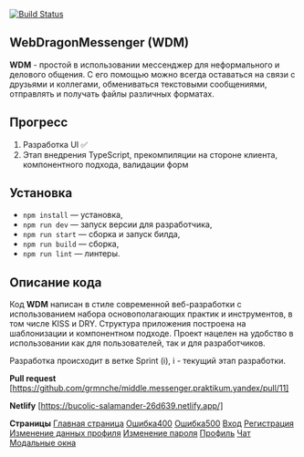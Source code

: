 [![Build Status](https://img.shields.io/badge/Build-Progress-yellow)](https://github.com/grmnche/middle.messenger.praktikum.yandex/tree/sprint_1)

## WebDragonMessenger (WDM)

**WDM** - простой в использовании мессенджер для неформального и делового общения. С его помощью можно всегда оставаться на связи с друзьями и коллегами, обмениваться текстовыми сообщениями, отправлять и получать файлы различных форматах.

## Прогресс

1. Разработка UI ✅
2. Этап внедрения TypeScript, прекомпиляции на стороне клиента, компонентного подхода, валидации форм

## Установка

- `npm install` — установка,
- `npm run dev` — запуск версии для разработчика,
- `npm run start` — сборка и запуск билда,
- `npm run build` — сборка,
- `npm run lint` — линтеры.

## **Описание кода**

Код **WDM** написан в стиле современной веб-разработки с использованием набора основополагающих практик и инструментов, в том числе KISS и DRY. Структура приложения построена на шаблонизации и компонентном подходе. Проект нацелен на удобство в использовании как для пользователей, так и для разработчиков.

Разработка происходит в ветке Sprint (i), i - текущий этап разработки.

**Pull request**
[https://github.com/grmnche/middle.messenger.praktikum.yandex/pull/11]

**Netlify**
[https://bucolic-salamander-26d639.netlify.app/]

**Страницы**
[Главная страница](src/pages/home/home.hbs)
[Ошибка400](src/pages/error/error400/error400.hbs)
[Ошибка500](src/pages/error/error500/error500.hbs)
[Вход](src/pages/login/login.hbs)
[Регистрация](src/pages/registration/registration.hbs)
[Изменение данных профиля](src/pages/profile/modules/change_profile_data/change_profile_data.hbs)
[Изменение пароля](src/pages/profile/modules/change_password/change_profile_password.hbs)
[Профиль](src/pages/profile/profile.hbs)
[Чат](src/pages/chat/chat.hbs)
[Модальные окна](src/pages/modals/modals.hbs)
